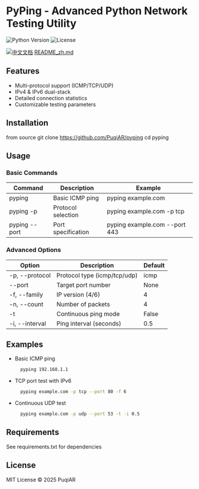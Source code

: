 # PyPing - Advanced Python Network Testing Utility

![Python Version](https://img.shields.io/badge/python-3.7+-blue.svg)
![License](https://img.shields.io/badge/license-MIT-green.svg)

[![中文文档](https://img.shields.io/badge/文档-中文版-blue)](README_zh.md) [README_zh.md](README_zh.md)

## Features
- Multi-protocol support (ICMP/TCP/UDP)
- IPv4 & IPv6 dual-stack
- Detailed connection statistics
- Customizable testing parameters

## Installation

from source
git clone https://github.com/PuqiAR/pyping
cd pyping

## Usage

### Basic Commands
| Command                     | Description        | Example                       |
| --------------------------- | ------------------ | ----------------------------- |
| pyping <host>               | Basic ICMP ping    | pyping example.com            |
| pyping <host> -p <proto>    | Protocol selection | pyping example.com -p tcp     |
| pyping <host> --port <port> | Port specification | pyping example.com --port 443 |

### Advanced Options
| Option         | Description                  | Default |
| -------------- | ---------------------------- | ------- |
| -p, --protocol | Protocol type (icmp/tcp/udp) | icmp    |
| --port         | Target port number           | None    |
| -f, --family   | IP version (4/6)             | 4       |
| -n, --count    | Number of packets            | 4       |
| -t             | Continuous ping mode         | False   |
| -i, --interval | Ping interval (seconds)      | 0.5     |

## Examples

- Basic ICMP ping
  ```bash
    pyping 192.168.1.1
  ```

- TCP port test with IPv6
  ```bash
    pyping example.com -p tcp --port 80 -f 6
  ```

- Continuous UDP test
  ```bash
    pyping example.com -p udp --port 53 -t -i 0.5
  ```

## Requirements
See requirements.txt for dependencies

## License
MIT License © 2025 PuqiAR
